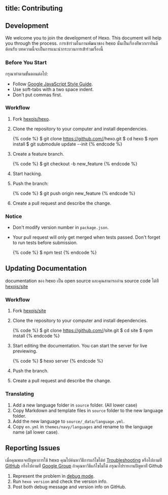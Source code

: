 title: Contributing
---
## Development

We welcome you to join the development of Hexo. This document will help you through the process.
การเข้าร่วมในกานพัฒนาของ hexo นั้นเป็นเรี่องท่ีพวกเรายินดีต้อนรับ 
บทความนี้จะเป็นการแนะนำกระบวนการเข้่าร่วมเรื่องนี้

### Before You Start

กรุณาทำตามขั้นตอนต่อไป:

- Follow [Google JavaScript Style Guide](https://google.github.io/styleguide/jsguide.html).
- Use soft-tabs with a two space indent.
- Don't put commas first.

### Workflow

1. Fork [hexojs/hexo].
2. Clone the repository to your computer and install dependencies.

    {% code %}
    $ git clone https://github.com/<username>/hexo.git
    $ cd hexo
    $ npm install
    $ git submodule update --init
    {% endcode %}

3. Create a feature branch.

    {% code %}
    $ git checkout -b new_feature
    {% endcode %}

4. Start hacking.
5. Push the branch:

    {% code %}
    $ git push origin new_feature
    {% endcode %}

6. Create a pull request and describe the change.

### Notice

- Don't modify version number in `package.json`.
- Your pull request will only get merged when tests passed. Don't forget to run tests before submission.

    {% code %}
    $ npm test
    {% endcode %}

## Updating Documentation

documentation ของ hexo เป็น open source และคุณสามารถอ่าน source code ได้ท่ี [hexojs/site]

### Workflow

1. Fork [hexojs/site]
2. Clone the repository to your computer and install dependencies.

    {% code %}
    $ git clone https://github.com/<username>/site.git
    $ cd site
    $ npm install
    {% endcode %}

3. Start editing the documentation. You can start the server for live previewing.

    {% code %}
    $ hexo server
    {% endcode %}

4. Push the branch.
5. Create a pull request and describe the change.

### Translating

1. Add a new language folder in `source` folder. (All lower case)
2. Copy Markdown and template files in `source` folder to the new language folder.
3. Add the new language to `source/_data/language.yml`.
4. Copy `en.yml` in `themes/navy/languages` and rename to the language name (all lower case).

## Reporting Issues

เมื่อคุณพบเจอปัญหาการใช้ hexo คุณไปค้นหาวิธีการแก้ไขได้ท่ [Troubleshooting](troubleshooting.html) 
หรือไปถามท่ี [GitHub](https://github.com/hexojs/hexo/issues)
กรือไปถามท่ี [Google Group](https://groups.google.com/group/hexo)
ถ้าคุณหาวิธีแก้ไขไม่ได้ กรุณาไปรายงานปัญหาท่ี Github 

1. Represent the problem in [debug mode](commands.html#Debug_mode).
2. Run `hexo version` and check the version info.    
3. Post both debug message and version info on GitHub.

[hexojs/hexo]: https://github.com/hexojs/hexo
[hexojs/site]: https://github.com/hexojs/site
